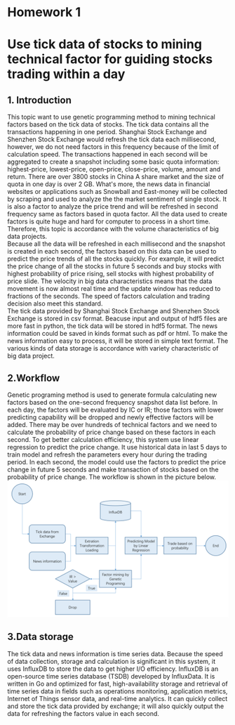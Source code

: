 # Homework 1
# Use tick data of stocks to mining technical factor for guiding stocks trading within a day
## 1. Introduction
This topic want to use genetic programming method to mining technical factors based on the tick data of stocks. The tick data contains 
all the transactions happening in one period. Shanghai Stock Exchange and Shenzhen Stock Exchange would refresh the tick data each 
millisecond, however, we do not need factors in this frequency because of the limit of calculation speed. The transactions happened 
in each second will be aggregated to create a snapshot including some basic quota information: highest-price, lowest-price, open-price, 
close-price, volume, amount and return. There are over 3800 stocks in China A share market and the size of quota in one day is over 2 GB. 
What's more, the news data in financial websites or applications such as Snowball and East-money will be collected by scraping and used to 
analyze the the market sentiment of single stock. It is also a factor to analyze the price trend and will be refreshed in second frequency 
same as factors based in quota factor. All the data used to create factors is quite huge and hard for computer to process in a short time. 
Therefore, this topic is accordance with the volume characteristics of big data projects.  
Because all the data will be refreshed in each millisecond and the snapshot is created in each second, the factors based on this data 
can be used to predict the price trends of all the stocks quickly. For example, it will predict the price change of all the stocks in 
future 5 seconds and buy stocks with highest probability of price rising, sell stocks with highest probability of price slide. 
The velocity in big data characteristics means that the data movement is now almost real time and the update window has reduced to 
fractions of the seconds. The speed of factors calculation and trading decision also meet this standard.  
The tick data provided by Shanghai Stock Exchange and Shenzhen Stock Exchange is stored in csv format. Beacuse input and output of 
hdf5 files are more fast in python, the tick data will be stored in hdf5 format. The news information 
could be saved in kinds format such as pdf or html. To make the news information easy to process, it will be stored in simple text 
format. The various kinds of data storage is accordance with variety characteristic of big data project.  
## 2.Workflow
Genetic programing method is used to generate formula calculating new factors based on the one-second frequency snapshot data list before.
In each day, the factors will be evaluated by IC or IR; those factors with lower predicting capability will be dropped and newly effective 
factors will be added. There may be over hundreds of technical factors and we need to calculate the probability of price change based on 
these factors in each second. To get better calculation efficiency, this system use linear regression to predict the price change. It use 
historical data in last 5 days to train model and refresh the parameters every hour during the trading period. In each second, the model 
could use the factors to predict the price change in future 5 seconds and make transaction of stocks based on the probability of price 
change. The workflow is shown in the picture below.  
![Piciture 1 Workflow](https://github.com/WangBingquan96/BigData-Homework/blob/master/workflow.png)
## 3.Data storage
The tick data and news information is time series data. Because the speed of data collection, storage and calculation is significant 
in this system, it uses InfluxDB to store the data to get higher I/O efficiency. InfluxDB is an open-source time series database (TSDB) 
developed by InfluxData. It is written in Go and optimized for fast, high-availability storage and retrieval of time series data in 
fields such as operations monitoring, application metrics, Internet of Things sensor data, and real-time analytics. It can quickly 
collect and store the tick data provided by exchange; it will also quickly output the data for refreshing the factors value in each second.








